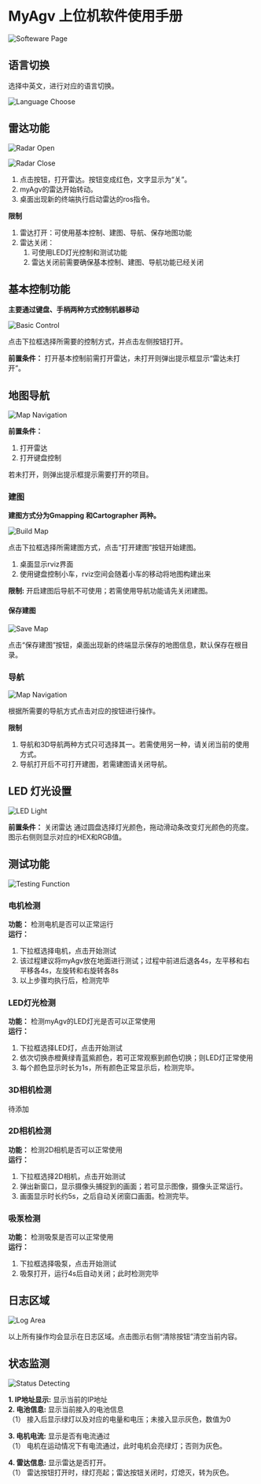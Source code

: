 
# MyAgv 上位机软件使用手册

![Softeware Page](img_depict/../operations_UI/img_depict/main_page_cn.png "Software Page")

## 语言切换

选择中英文，进行对应的语言切换。

![Language Choose](img_depict/../operations_UI/img_depict/language_choose.png "Choose Language")

## 雷达功能

![Radar Open](img_depict/../operations_UI/img_depict/radar_open_cn.png "Open Radar")

![Radar Close](img_depict/../operations_UI/img_depict/radar_close_cn.png "Close Radar")

1. 点击按钮，打开雷达。按钮变成红色，文字显示为“关”。
2. myAgv的雷达开始转动。
3. 桌面出现新的终端执行启动雷达的ros指令。

**限制**

1. 雷达打开：可使用基本控制、建图、导航、保存地图功能
2. 雷达关闭：
   1. 可使用LED灯光控制和测试功能
   2. 雷达关闭前需要确保基本控制、建图、导航功能已经关闭

## 基本控制功能

**主要通过键盘、手柄两种方式控制机器移动**

![Basic Control](img_depict/../operations_UI/img_depict/basic_control.png "Basic Control")

点击下拉框选择所需要的控制方式，并点击左侧按钮打开。

**前置条件：**
打开基本控制前需打开雷达，未打开则弹出提示框显示“雷达未打开”。

## 地图导航

![Map Navigation](img_depict/../operations_UI/img_depict/map_navi.png "Map and navigation")

**前置条件：**

   1. 打开雷达
   2. 打开键盘控制  

若未打开，则弹出提示框提示需要打开的项目。

### 建图

**建图方式分为Gmapping 和Cartographer 两种。**

![Build Map](img_depict/../operations_UI/img_depict/build_map_cn.png  "Build Map")

点击下拉框选择所需建图方式，点击“打开建图”按钮开始建图。

   1. 桌面显示rviz界面
   2. 使用键盘控制小车，rviz空间会随着小车的移动将地图构建出来

**限制:**
开启建图后导航不可使用；若需使用导航功能请先关闭建图。

#### 保存建图

![Save Map](img_depict/../operations_UI/img_depict/save_map_cn.png "Save Map")

点击“保存建图”按钮，桌面出现新的终端显示保存的地图信息，默认保存在根目录。

### 导航

![Map Navigation](img_depict/../operations_UI/img_depict/navagation_cn.png "Map Navigation")

根据所需要的导航方式点击对应的按钮进行操作。

**限制**

1. 导航和3D导航两种方式只可选择其一。若需使用另一种，请关闭当前的使用方式。
2. 导航打开后不可打开建图，若需建图请关闭导航。

## LED 灯光设置

![LED Light](img_depict/../operations_UI/img_depict/led_light.png "LED Light")

**前置条件：** 关闭雷达
通过圆盘选择灯光颜色，拖动滑动条改变灯光颜色的亮度。图示右侧则显示对应的HEX和RGB值。

## 测试功能

![Testing Function](img_depict/../operations_UI/img_depict/test_part.png "Testing Function")

### 电机检测

**功能：** 检测电机是否可以正常运行  
**运行：**  

1. 下拉框选择电机，点击开始测试
2. 该过程建议将myAgv放在地面进行测试；过程中前进后退各4s，左平移和右平移各4s，左旋转和右旋转各8s
3. 以上步骤均执行后，检测完毕

### LED灯光检测

**功能：** 检测myAgv的LED灯光是否可以正常使用  
**运行：**  

1. 下拉框选择LED灯，点击开始测试
2. 依次切换赤橙黄绿青蓝紫颜色，若可正常观察到颜色切换；则LED灯正常使用
3. 每个颜色显示时长为1s，所有颜色正常显示后，检测完毕。

### 3D相机检测

待添加

### 2D相机检测

**功能：** 检测2D相机是否可以正常使用  
**运行：**  

1. 下拉框选择2D相机，点击开始测试
2. 弹出新窗口，显示摄像头捕捉到的画面；若可显示图像，摄像头正常运行。
3. 画面显示时长约5s，之后自动关闭窗口画面。检测完毕。

### 吸泵检测

**功能：** 检测吸泵是否可以正常使用  
**运行：**  

1. 下拉框选择吸泵，点击开始测试
2. 吸泵打开，运行4s后自动关闭；此时检测完毕

## 日志区域

![Log Area](img_depict/../operations_UI/img_depict/log_area_cn.png "Log Area")

以上所有操作均会显示在日志区域。点击图示右侧“清除按钮”清空当前内容。

## 状态监测

![Status Detecting](img_depict/../operations_UI/img_depict/status_info_cn.png "Status Information")

**1. IP地址显示:** 显示当前的IP地址  
**2. 电池信息:** 显示当前接入的电池信息  
（1） 接入后显示绿灯以及对应的电量和电压；未接入显示灰色，数值为0  

**3. 电机电流:** 显示是否有电流通过  
（1） 电机在运动情况下有电流通过，此时电机会亮绿灯；否则为灰色。  

**4. 雷达信息:** 显示雷达是否打开。  
（1） 雷达按钮打开时，绿灯亮起；雷达按钮关闭时，灯熄灭，转为灰色。
